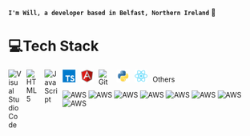 **`I'm Will, a developer based in Belfast, Northern Ireland`** 👋



# 💻Tech Stack
<img align="left" alt="Visual Studio Code" width="26px" src="https://cdn.jsdelivr.net/gh/devicons/devicon/icons/vscode/vscode-original.svg" style="padding-right:10px;" />
<img align="left" alt="HTML5" width="26px" src="https://cdn.jsdelivr.net/gh/devicons/devicon/icons/html5/html5-original.svg" style="padding-right:10px;" />
<img align="left" alt="JavaScript" width="26px" src="https://cdn.jsdelivr.net/gh/devicons/devicon/icons/javascript/javascript-original.svg" style="padding-right:10px;" />
<img align="left" alt="MySQL" width="26px" src="https://raw.githubusercontent.com/devicons/devicon/v2.16.0/icons/typescript/typescript-original.svg" style="padding-right:10px;" />
<img align="left" alt="Git" width="26px" src="https://raw.githubusercontent.com/devicons/devicon/v2.16.0/icons/angularjs/angularjs-original.svg" style="padding-right:10px;" />
<img align="left" alt="Git" width="26px" src="https://cdn.jsdelivr.net/gh/devicons/devicon/icons/git/git-original.svg" style="padding-right:10px;" />
<img align="left" alt="Git" width="26px" src="https://raw.githubusercontent.com/devicons/devicon/v2.16.0/icons/python/python-original.svg" style="padding-right:10px;" />
<img align="left" alt="Git" width="26px" src="https://raw.githubusercontent.com/devicons/devicon/v2.16.0/icons/react/react-original.svg" style="padding-right:10px;" />







##            
Others


![AWS](https://img.shields.io/badge/c++-%2300599C.svg?style=for-the-badge&logo=c%2B%2B&logoColor=white)
![AWS](https://img.shields.io/badge/c%23-%23239120.svg?style=for-the-badge&logo=csharp&logoColor=white)
![AWS](https://img.shields.io/badge/.NET-5C2D91?style=for-the-badge&logo=.net&logoColor=white)
![AWS](https://img.shields.io/badge/Next-black?style=for-the-badge&logo=next.js&logoColor=white)
![AWS](https://img.shields.io/badge/kotlin-%237F52FF.svg?style=for-the-badge&logo=kotlin&logoColor=white)
![AWS](https://img.shields.io/badge/docker-%230db7ed.svg?style=for-the-badge&logo=docker&logoColor=white)
![AWS](https://img.shields.io/badge/MongoDB-%234ea94b.svg?style=for-the-badge&logo=mongodb&logoColor=white)
![AWS](https://img.shields.io/badge/Rabbitmq-FF6600?style=for-the-badge&logo=rabbitmq&logoColor=white)

